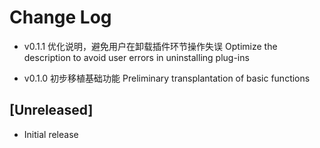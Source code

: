 # Change Log

- v0.1.1
优化说明，避免用户在卸载插件环节操作失误
Optimize the description to avoid user errors in uninstalling plug-ins

- v0.1.0
初步移植基础功能
Preliminary transplantation of basic functions

## [Unreleased]

- Initial release